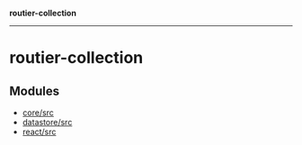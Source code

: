 **routier-collection**

***

# routier-collection

## Modules

- [core/src](core/src/README.md)
- [datastore/src](datastore/src/README.md)
- [react/src](react/src/README.md)
